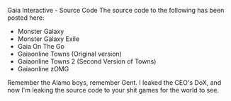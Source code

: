 Gaia Interactive - Source Code
The source code to the following has been posted here:
 - Monster Galaxy
 - Monster Galaxy Exile
 - Gaia On The Go
 - Gaiaonline Towns (Original version)
 - Gaiaonline Towns 2 (Second Version of Towns)
 - Gaiaonline zOMG
 
 Remember the Alamo boys, remember Gent.
 I leaked the CEO's DoX, and now I'm leaking the source code to your shit games for the world to see.
